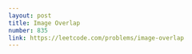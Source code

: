 ```yaml
---
layout: post
title: Image Overlap
number: 835
link: https://leetcode.com/problems/image-overlap
---
```

